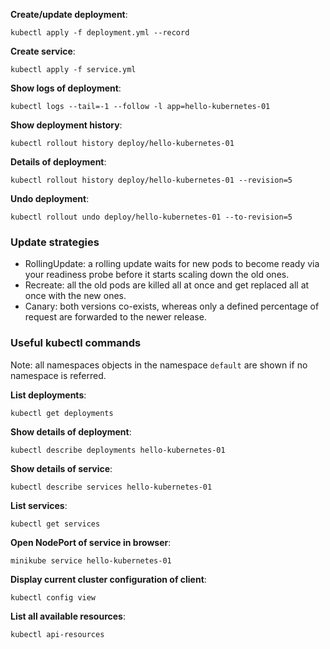 **Create/update deployment**:

```shell
kubectl apply -f deployment.yml --record
```

**Create service**:

```shell
kubectl apply -f service.yml
```

**Show logs of deployment**:

```shell
kubectl logs --tail=-1 --follow -l app=hello-kubernetes-01
```

**Show deployment history**:

```shell
kubectl rollout history deploy/hello-kubernetes-01
```

**Details of deployment**:

```shell
kubectl rollout history deploy/hello-kubernetes-01 --revision=5
```

**Undo deployment**:

```shell
kubectl rollout undo deploy/hello-kubernetes-01 --to-revision=5
```

### Update strategies

- RollingUpdate: a rolling update waits for new pods to become ready via your readiness probe before it starts scaling down the old ones.
- Recreate: all the old pods are killed all at once and get replaced all at once with the new ones.
- Canary: both versions co-exists, whereas only a defined percentage of request are forwarded to the newer release.

### Useful kubectl commands

Note: all namespaces objects in the namespace `default` are shown if no namespace is referred.

**List deployments**:

```shell
kubectl get deployments
```

**Show details of deployment**:

```shell
kubectl describe deployments hello-kubernetes-01
```

**Show details of service**:

```shell
kubectl describe services hello-kubernetes-01
```

**List services**:

```shell
kubectl get services
```

**Open NodePort of service in browser**:

```shell
minikube service hello-kubernetes-01
```

**Display current cluster configuration of client**:

```shell
kubectl config view
```

**List all available resources**:

```shell
kubectl api-resources
``` 